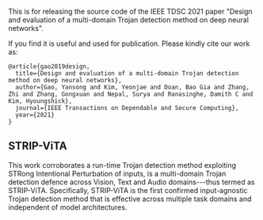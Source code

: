 This is for releasing the source code of the IEEE TDSC 2021 paper "Design and evaluation of a multi-domain Trojan detection method on deep neural networks".

If you find it is useful and used for publication. Please kindly cite our work as:

```
@article{gao2019design,
  title={Design and evaluation of a multi-domain Trojan detection method on deep neural networks},
  author={Gao, Yansong and Kim, Yeonjae and Doan, Bao Gia and Zhang, Zhi and Zhang, Gongxuan and Nepal, Surya and Ranasinghe, Damith C and Kim, Hyoungshick},
  journal={IEEE Transactions on Dependable and Secure Computing},
  year={2021}
}
```
## STRIP-ViTA
This work corroborates a run-time Trojan detection method exploiting STRong Intentional Perturbation of inputs, is a multi-domain Trojan detection defence across Vision, Text and Audio domains---thus termed as STRIP-ViTA. Specifically, STRIP-ViTA is the first confirmed input-agnostic Trojan detection method that is effective across multiple task domains and independent of model architectures.
